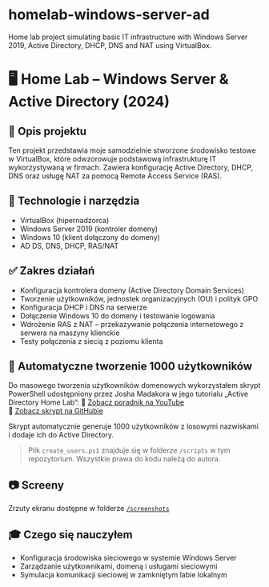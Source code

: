# homelab-windows-server-ad
Home lab project simulating basic IT infrastructure with Windows Server 2019, Active Directory, DHCP, DNS and NAT using VirtualBox.

# 🖥️ Home Lab – Windows Server & Active Directory (2024)

## 📌 Opis projektu
Ten projekt przedstawia moje samodzielnie stworzone środowisko testowe w VirtualBox, które odwzorowuje podstawową infrastrukturę IT wykorzystywaną w firmach. Zawiera konfigurację Active Directory, DHCP, DNS oraz usługę NAT za pomocą Remote Access Service (RAS).

## 🔧 Technologie i narzędzia
- VirtualBox (hipernadzorca)
- Windows Server 2019 (kontroler domeny)
- Windows 10 (klient dołączony do domeny)
- AD DS, DNS, DHCP, RAS/NAT

## ✅ Zakres działań
- Konfiguracja kontrolera domeny (Active Directory Domain Services)
- Tworzenie użytkowników, jednostek organizacyjnych (OU) i polityk GPO
- Konfiguracja DHCP i DNS na serwerze
- Dołączenie Windows 10 do domeny i testowanie logowania
- Wdrożenie RAS z NAT – przekazywanie połączenia internetowego z serwera na maszyny klienckie
- Testy połączenia z siecią z poziomu klienta

## 👤 Automatyczne tworzenie 1000 użytkowników

Do masowego tworzenia użytkowników domenowych wykorzystałem skrypt PowerShell udostępniony przez Josha Madakora w jego tutorialu „Active Directory Home Lab”:
🔗 [Zobacz poradnik na YouTube](https://www.youtube.com/watch?v=djZ6btMS2u0)  
🔗 [Zobacz skrypt na GitHubie](https://github.com/joshmadakor1/AD_PS)

Skrypt automatycznie generuje 1000 użytkowników z losowymi nazwiskami i dodaje ich do Active Directory.

> Plik `create_users.ps1` znajduje się w folderze `/scripts` w tym repozytorium. Wszystkie prawa do kodu należą do autora.

## 📷 Screeny
Zrzuty ekranu dostępne w folderze [`/screenshots`](./screenshots)

## 🎓 Czego się nauczyłem
- Konfiguracja środowiska sieciowego w systemie Windows Server
- Zarządzanie użytkownikami, domeną i usługami sieciowymi
- Symulacja komunikacji sieciowej w zamkniętym labie lokalnym
